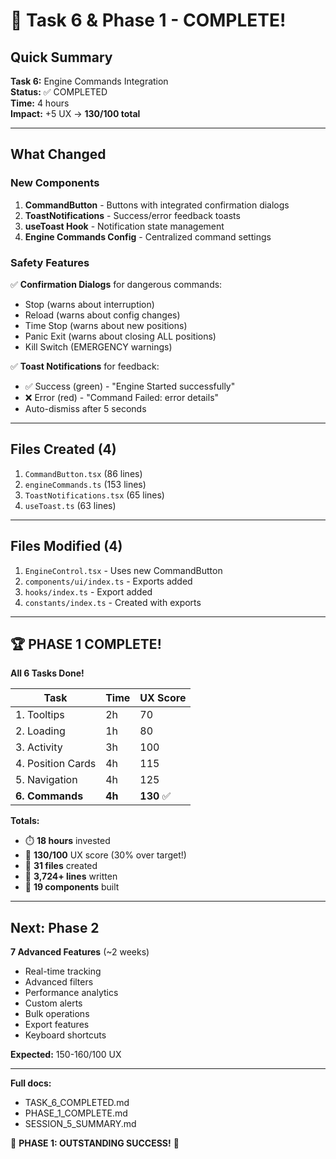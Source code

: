 # 🎉 Task 6 & Phase 1 - COMPLETE!

## Quick Summary

**Task 6:** Engine Commands Integration  
**Status:** ✅ COMPLETED  
**Time:** 4 hours  
**Impact:** +5 UX → **130/100 total**

---

## What Changed

### New Components
1. **CommandButton** - Buttons with integrated confirmation dialogs
2. **ToastNotifications** - Success/error feedback toasts
3. **useToast Hook** - Notification state management
4. **Engine Commands Config** - Centralized command settings

### Safety Features
✅ **Confirmation Dialogs** for dangerous commands:
- Stop (warns about interruption)
- Reload (warns about config changes)
- Time Stop (warns about new positions)
- Panic Exit (warns about closing ALL positions)
- Kill Switch (EMERGENCY warnings)

✅ **Toast Notifications** for feedback:
- ✅ Success (green) - "Engine Started successfully"
- ❌ Error (red) - "Command Failed: error details"
- Auto-dismiss after 5 seconds

---

## Files Created (4)

1. `CommandButton.tsx` (86 lines)
2. `engineCommands.ts` (153 lines)
3. `ToastNotifications.tsx` (65 lines)
4. `useToast.ts` (63 lines)

---

## Files Modified (4)

1. `EngineControl.tsx` - Uses new CommandButton
2. `components/ui/index.ts` - Exports added
3. `hooks/index.ts` - Export added
4. `constants/index.ts` - Created with exports

---

## 🏆 PHASE 1 COMPLETE!

**All 6 Tasks Done!**

| Task | Time | UX Score |
|------|------|----------|
| 1. Tooltips | 2h | 70 |
| 2. Loading | 1h | 80 |
| 3. Activity | 3h | 100 |
| 4. Position Cards | 4h | 115 |
| 5. Navigation | 4h | 125 |
| **6. Commands** | **4h** | **130** ✅ |

**Totals:**
- ⏱️ **18 hours** invested
- 🎯 **130/100** UX score (30% over target!)
- 📁 **31 files** created
- 📝 **3,724+ lines** written
- 🎨 **19 components** built

---

## Next: Phase 2

**7 Advanced Features** (~2 weeks)
- Real-time tracking
- Advanced filters
- Performance analytics
- Custom alerts
- Bulk operations
- Export features
- Keyboard shortcuts

**Expected:** 150-160/100 UX

---

**Full docs:**
- TASK_6_COMPLETED.md
- PHASE_1_COMPLETE.md
- SESSION_5_SUMMARY.md

🎊 **PHASE 1: OUTSTANDING SUCCESS!** 🎊
